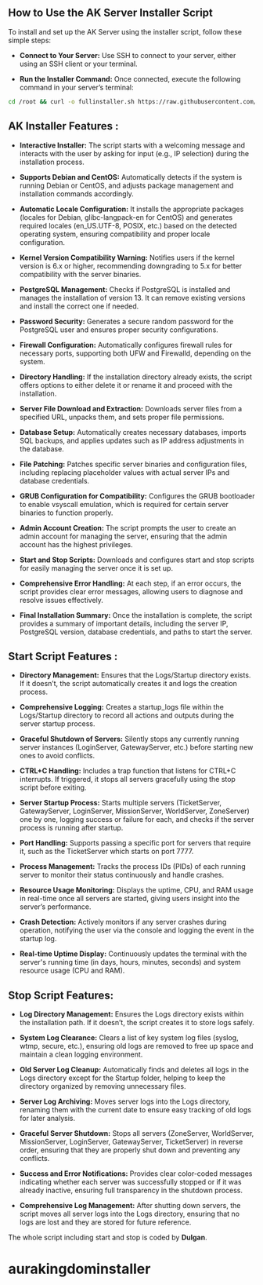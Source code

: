 ## How to Use the AK Server Installer Script

To install and set up the AK Server using the installer script, follow these simple steps:

- **Connect to Your Server:** Use SSH to connect to your server, either using an SSH client or your terminal.

- **Run the Installer Command:** Once connected, execute the following command in your server’s terminal:

```sh
cd /root && curl -o fullinstaller.sh https://raw.githubusercontent.com/MrDulgan/AKF/main/fullinstaller.sh && chmod +x fullinstaller.sh && ./fullinstaller.sh
```

## AK Installer Features :

- **Interactive Installer:** The script starts with a welcoming message and interacts with the user by asking for input (e.g., IP selection) during the installation process.

- **Supports Debian and CentOS:** Automatically detects if the system is running Debian or CentOS, and adjusts package management and installation commands accordingly.

- **Automatic Locale Configuration:** It installs the appropriate packages (locales for Debian, glibc-langpack-en for CentOS) and generates required locales (en_US.UTF-8, POSIX, etc.) based on the detected operating system, ensuring compatibility and proper locale configuration.

- **Kernel Version Compatibility Warning:** Notifies users if the kernel version is 6.x or higher, recommending downgrading to 5.x for better compatibility with the server binaries.

- **PostgreSQL Management:** Checks if PostgreSQL is installed and manages the installation of version 13. It can remove existing versions and install the correct one if needed.

- **Password Security:** Generates a secure random password for the PostgreSQL user and ensures proper security configurations.

- **Firewall Configuration:** Automatically configures firewall rules for necessary ports, supporting both UFW and Firewalld, depending on the system.

- **Directory Handling:** If the installation directory already exists, the script offers options to either delete it or rename it and proceed with the installation.

- **Server File Download and Extraction:** Downloads server files from a specified URL, unpacks them, and sets proper file permissions.

- **Database Setup:** Automatically creates necessary databases, imports SQL backups, and applies updates such as IP address adjustments in the database.

- **File Patching:** Patches specific server binaries and configuration files, including replacing placeholder values with actual server IPs and database credentials.

- **GRUB Configuration for Compatibility:** Configures the GRUB bootloader to enable vsyscall emulation, which is required for certain server binaries to function properly.

- **Admin Account Creation:** The script prompts the user to create an admin account for managing the server, ensuring that the admin account has the highest privileges.

- **Start and Stop Scripts:** Downloads and configures start and stop scripts for easily managing the server once it is set up.

- **Comprehensive Error Handling:** At each step, if an error occurs, the script provides clear error messages, allowing users to diagnose and resolve issues effectively.

- **Final Installation Summary:** Once the installation is complete, the script provides a summary of important details, including the server IP, PostgreSQL version, database credentials, and paths to start the server.



## Start Script Features :

- **Directory Management:** Ensures that the Logs/Startup directory exists. If it doesn’t, the script automatically creates it and logs the creation process.

- **Comprehensive Logging:** Creates a startup_logs file within the Logs/Startup directory to record all actions and outputs during the server startup process.

- **Graceful Shutdown of Servers:** Silently stops any currently running server instances (LoginServer, GatewayServer, etc.) before starting new ones to avoid conflicts.

- **CTRL+C Handling:** Includes a trap function that listens for CTRL+C interrupts. If triggered, it stops all servers gracefully using the stop script before exiting.

- **Server Startup Process:** Starts multiple servers (TicketServer, GatewayServer, LoginServer, MissionServer, WorldServer, ZoneServer) one by one, logging success or failure for each, and checks if the server process is running after startup.

- **Port Handling:** Supports passing a specific port for servers that require it, such as the TicketServer which starts on port 7777.

- **Process Management:** Tracks the process IDs (PIDs) of each running server to monitor their status continuously and handle crashes.

- **Resource Usage Monitoring:** Displays the uptime, CPU, and RAM usage in real-time once all servers are started, giving users insight into the server’s performance.

- **Crash Detection:** Actively monitors if any server crashes during operation, notifying the user via the console and logging the event in the startup log.

- **Real-time Uptime Display:** Continuously updates the terminal with the server's running time (in days, hours, minutes, seconds) and system resource usage (CPU and RAM).



## Stop Script Features:

- **Log Directory Management:** Ensures the Logs directory exists within the installation path. If it doesn’t, the script creates it to store logs safely.

- **System Log Clearance:** Clears a list of key system log files (syslog, wtmp, secure, etc.), ensuring old logs are removed to free up space and maintain a clean logging environment.

- **Old Server Log Cleanup:** Automatically finds and deletes all logs in the Logs directory except for the Startup folder, helping to keep the directory organized by removing unnecessary files.

- **Server Log Archiving:** Moves server logs into the Logs directory, renaming them with the current date to ensure easy tracking of old logs for later analysis.

- **Graceful Server Shutdown:** Stops all servers (ZoneServer, WorldServer, MissionServer, LoginServer, GatewayServer, TicketServer) in reverse order, ensuring that they are properly shut down and preventing any conflicts.

- **Success and Error Notifications:** Provides clear color-coded messages indicating whether each server was successfully stopped or if it was already inactive, ensuring full transparency in the shutdown process.

- **Comprehensive Log Management:** After shutting down servers, the script moves all server logs into the Logs directory, ensuring that no logs are lost and they are stored for future reference.

The whole script including start and stop is coded by **Dulgan**.
# aurakingdominstaller
